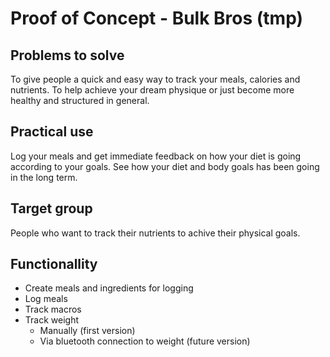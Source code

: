 # Proof of Concept - Bulk Bros (tmp)

## Problems to solve

To give people a quick and easy way to track your meals, calories and nutrients. To help achieve your dream physique or just become more healthy and structured in general.

## Practical use

Log your meals and get immediate feedback on how your diet is going according to your goals.
See how your diet and body goals has been going in the long term.

## Target group

People who want to track their nutrients to achive their physical goals.

## Functionallity

- Create meals and ingredients for logging
- Log meals
- Track macros
- Track weight
  - Manually (first version)
  - Via bluetooth connection to weight (future version)
